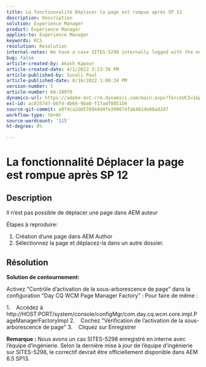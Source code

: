 ```yaml
---
title: La fonctionnalité Déplacer la page est rompue après SP 12
description: Description
solution: Experience Manager
product: Experience Manager
applies-to: Experience Manager
keywords: KCS
resolution: Resolution
internal-notes: We have a case SITES-5298 internally logged with the engineering team. As per the latest update from the engineering team on SITES-5298, The fix should be officially available in AEM 6.5 SP13
bug: false
article-created-by: Akash Kapoor
article-created-date: 4/1/2022 3:23:36 PM
article-published-by: Sunali Paul
article-published-date: 8/16/2022 1:06:34 PM
version-number: 5
article-number: KA-18970
dynamics-url: https://adobe-ent.crm.dynamics.com/main.aspx?forceUCI=1&pagetype=entityrecord&etn=knowledgearticle&id=f80317b1-cfb1-ec11-9840-0022480bdaa1
exl-id: ac835747-b6fd-4b66-9ba8-f17adf0851b9
source-git-commit: e8f4ca2dd578944d4fe399074fab461de88ad247
workflow-type: tm+mt
source-wordcount: '115'
ht-degree: 8%

---
```


# La fonctionnalité Déplacer la page est rompue après SP 12

## Description


Il n’est pas possible de déplacer une page dans AEM auteur

Étapes à reproduire:
1. Création d’une page dans AEM Author
2. Sélectionnez la page et déplacez-la dans un autre dossier.


## Résolution


<b>Solution de contournement: </b>

Activez &quot;Contrôle d’activation de la sous-arborescence de page&quot; dans la configuration &quot;Day CQ WCM Page Manager Factory&quot; : Pour faire de même :

1.    Accédez à http://HOST:PORT/system/console/configMgr/com.day.cq.wcm.core.impl.PageManagerFactoryImpl 2.    Cochez &quot;Vérification de l’activation de la sous-arborescence de page&quot; 3.    Cliquez sur Enregistrer

<b>Remarque :</b> Nous avons un cas SITES-5298 enregistré en interne avec l’équipe d’ingénierie.
Selon la dernière mise à jour de l’équipe d’ingénierie sur SITES-5298, le correctif devrait être officiellement disponible dans AEM 6.5 SP13.

